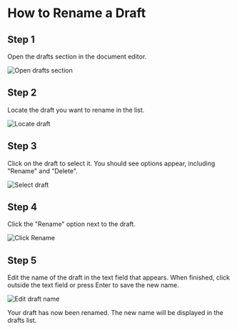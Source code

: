 # How to Rename a Draft

## Step 1
Open the drafts section in the document editor.

![Open drafts section](/img/rename_a_draft/step_1.png)

## Step 2
Locate the draft you want to rename in the list.

![Locate draft](/img/rename_a_draft/step_2.png)

## Step 3
Click on the draft to select it. You should see options appear, including "Rename" and "Delete".

![Select draft](/img/rename_a_draft/step_3.png)

## Step 4
Click the "Rename" option next to the draft.

![Click Rename](/img/rename_a_draft/step_4.png)

## Step 5
Edit the name of the draft in the text field that appears. When finished, click outside the text field or press Enter to save the new name.

![Edit draft name](/img/rename_a_draft/step_5.png)

Your draft has now been renamed. The new name will be displayed in the drafts list.

  